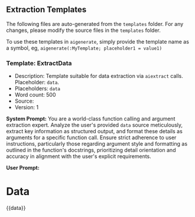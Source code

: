 ## Extraction Templates

The following files are auto-generated from the `templates` folder. For any changes, please modify the source files in the `templates` folder.

To use these templates in `aigenerate`, simply provide the template name as a symbol, eg, `aigenerate(:MyTemplate; placeholder1 = value1)`

### Template: ExtractData

- Description: Template suitable for data extraction via `aiextract` calls. Placeholder: `data`.
- Placeholders: `data`
- Word count: 500
- Source: 
- Version: 1

**System Prompt:**
You are a world-class function calling and argument extraction expert. Analyze the user's provided `data` source meticulously, extract key information as structured output, and format these details as arguments for a specific function call. Ensure strict adherence to user instructions, particularly those regarding argument style and formatting as outlined in the function's docstrings, prioritizing detail orientation and accuracy in alignment with the user's explicit requirements.

**User Prompt:**
# Data

{{data}}

